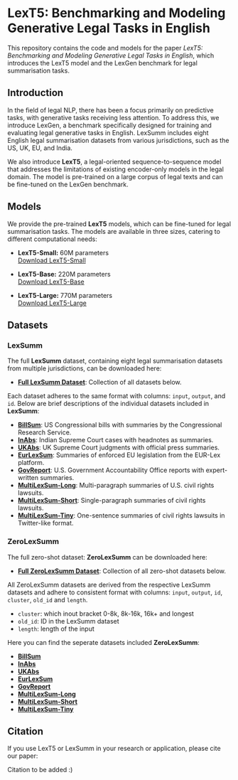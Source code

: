 # LexT5: Benchmarking and Modeling Generative Legal Tasks in English

This repository contains the code and models for the paper *LexT5: Benchmarking and Modeling Generative Legal Tasks in English*, which introduces the LexT5 model and the LexGen benchmark for legal summarisation tasks.

## Introduction

In the field of legal NLP, there has been a focus primarily on predictive tasks, with generative tasks receiving less attention. To address this, we introduce LexGen, a benchmark specifically designed for training and evaluating legal generative tasks in English. LexSumm includes eight English legal summarisation datasets from various jurisdictions, such as the US, UK, EU, and India. 

We also introduce **LexT5**, a legal-oriented sequence-to-sequence model that addresses the limitations of existing encoder-only models in the legal domain. The model is pre-trained on a large corpus of legal texts and can be fine-tuned on the LexGen benchmark.

## Models

We provide the pre-trained **LexT5** models, which can be fine-tuned for legal summarisation tasks. The models are available in three sizes, catering to different computational needs:

- **LexT5-Small:** 60M parameters  
  [Download LexT5-Small](https://huggingface.co/santoshtyss/lt5-small)
  
- **LexT5-Base:** 220M parameters  
  [Download LexT5-Base](https://huggingface.co/santoshtyss/lt5-base)
  
- **LexT5-Large:** 770M parameters  
  [Download LexT5-Large](https://huggingface.co/santoshtyss/lt5-large)

## Datasets

### LexSumm

The full **LexSumm** dataset, containing eight legal summarisation datasets from multiple jurisdictions, can be downloaded here:

- **[Full LexSumm Dataset](https://huggingface.co/datasets/CJWeiss/LexSumm)**: Collection of all datasets below.

Each dataset adheres to the same format with columns: `input`, `output`, and `id`. Below are brief descriptions of the individual datasets included in **LexSumm**:

- **[BillSum](https://huggingface.co/datasets/CJWeiss/billsum_id_rename)**: US Congressional bills with summaries by the Congressional Research Service.
- **[InAbs](https://huggingface.co/datasets/CJWeiss/inabs_id_rename)**: Indian Supreme Court cases with headnotes as summaries.
- **[UKAbs](https://huggingface.co/datasets/CJWeiss/ukabs_id_rename)**: UK Supreme Court judgments with official press summaries.
- **[EurLexSum](https://huggingface.co/datasets/CJWeiss/eurlexsum_id_rename)**: Summaries of enforced EU legislation from the EUR-Lex platform.
- **[GovReport](https://huggingface.co/datasets/CJWeiss/govreport_id_rename)**: U.S. Government Accountability Office reports with expert-written summaries.
- **[MultiLexSum-Long](https://huggingface.co/datasets/CJWeiss/multilong_id_rename)**: Multi-paragraph summaries of U.S. civil rights lawsuits.
- **[MultiLexSum-Short](https://huggingface.co/datasets/CJWeiss/multishort_id_rename)**: Single-paragraph summaries of civil rights lawsuits.
- **[MultiLexSum-Tiny](https://huggingface.co/datasets/CJWeiss/multitiny_id_rename)**: One-sentence summaries of civil rights lawsuits in Twitter-like format.

### ZeroLexSumm

The full zero-shot dataset: **ZeroLexSumm** can be downloaded here:

- **[Full ZeroLexSumm Dataset](https://huggingface.co/datasets/CJWeiss/ZeroLexSumm)**: Collection of all zero-shot datasets below.

All ZeroLexSumm datasets are derived from the respective LexSumm datasets and adhere to consistent format with columns: `input`, `output`, `id`, `cluster`, `old_id` and `length`. 

- `cluster`: which inout bracket 0-8k, 8k-16k, 16k+ and longest
- `old_id`: ID in the LexSumm dataset
- `length`: length of the input

Here you can find the seperate datasets included **ZeroLexSumm**:

- **[BillSum](https://huggingface.co/datasets/CJWeiss/LGZ_billsum)**
- **[InAbs](https://huggingface.co/datasets/CJWeiss/LGZ_inabs)**
- **[UKAbs](https://huggingface.co/datasets/CJWeiss/LGZ_ukabs)**
- **[EurLexSum](https://huggingface.co/datasets/CJWeiss/LGZ_eurlexsum)**
- **[GovReport](https://huggingface.co/datasets/CJWeiss/LGZ_govreport)**
- **[MultiLexSum-Long](https://huggingface.co/datasets/CJWeiss/LGZ_multilong)**
- **[MultiLexSum-Short](https://huggingface.co/datasets/CJWeiss/LGZ_multishort)**
- **[MultiLexSum-Tiny](https://huggingface.co/datasets/CJWeiss/LGZ_multitiny)**

## Citation

If you use LexT5 or LexSumm in your research or application, please cite our paper:

Citation to be added :)